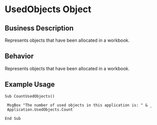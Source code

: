 # UsedObjects Object

## Business Description
Represents objects that have been allocated in a workbook.

## Behavior
Represents objects that have been allocated in a workbook.

## Example Usage
```vba
Sub CountUsedObjects() 
 
 MsgBox "The number of used objects in this application is: " & _ 
 Application.UsedObjects.Count 
 
End Sub
```